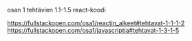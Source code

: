 osan 1 tehtävien 1.1-1.5 react-koodi 

https://fullstackopen.com/osa1/reactin_alkeet#tehtavat-1-1-1-2
<br>
https://fullstackopen.com/osa1/javascriptia#tehtavat-1-3-1-5
